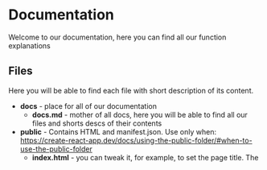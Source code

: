 # Documentation

Welcome to our documentation, here you can find all our function explanations


## Files

Here you will be able to find each file with short description of its content.

* **docs** - place for all of our documentation
  * **docs.md** - mother of all docs, here you will be able to find all our files and shorts descs of their contents
* **public** - Contains HTML and manifest.json. Use only when: https://create-react-app.dev/docs/using-the-public-folder/#when-to-use-the-public-folder
  * **index.html** - you can tweak it, for example, to set the page title. The <script> tag with the compiled code will be added to it automatically during the build process
  * **manifest.json** - required when create PWA. Contains all settings about mobile/desktop app
  * **robots.txt** - tells search engine crawlers which pages or files the crawler can or can't request from your site. This is used mainly to avoid overloading your site with requests
* **src** - main directory which contains all source code.
  * **components** - React coomponents; each component should be in separate file
    * **App.js** - Parent component; within import each component;
  * **styles** - CSS styles; 1 stylesheet should refers 1 component
    * **index.css** - contains global styles like body's style
  * **index.js** - main file. Imports main component, main stylesheet and it's responsible for screen rendering
* **.eslintrc** - ESlint configuration
* **.gitignore** - contains filetypes which shouldn't be in the repo
* **README.MD** - Readme about our app
* **package-lock.json** - contains information about project (name, version, etc) and it lists the packages that project is dependent on with lock the versions of dependencies that are installed. (Node.js thing)
 * **package.json** - contains information about project (name, version, etc) and it lists the packages that project is dependent on. (Node.js thing)

